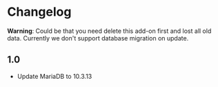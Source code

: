 # Changelog

**Warning**: Could be that you need delete this add-on first and lost all old data. Currently we don't support database migration on update.

## 1.0
- Update MariaDB to 10.3.13
